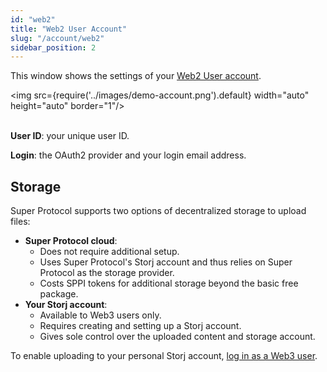 ```yaml
---
id: "web2"
title: "Web2 User Account"
slug: "/account/web2"
sidebar_position: 2
---
```


This window shows the settings of your [Web2 User account](/marketplace/account#web2-user-account).

<img src={require('../images/demo-account.png').default} width="auto" height="auto" border="1"/>
<br/>
<br/>

**User ID**: your unique user ID.

**Login**: the OAuth2 provider and your login email address.

## Storage

Super Protocol supports two options of decentralized storage to upload files:

- **Super Protocol cloud**:
    + Does not require additional setup.
    + Uses Super Protocol's Storj account and thus relies on Super Protocol as the storage provider.
    + Costs SPPI tokens for additional storage beyond the basic free package.
- **Your Storj account**:
    + Available to Web3 users only.
    + Requires creating and setting up a Storj account.
    + Gives sole control over the uploaded content and storage account.

To enable uploading to your personal Storj account, [log in as a Web3 user](/marketplace/guides/log-in).